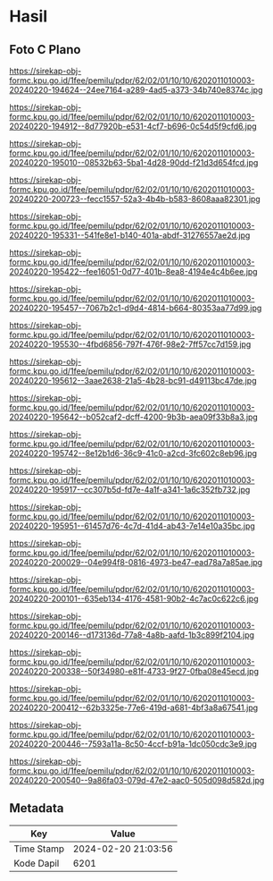 # Hasil

## Foto C Plano

https://sirekap-obj-formc.kpu.go.id/1fee/pemilu/pdpr/62/02/01/10/10/6202011010003-20240220-194624--24ee7164-a289-4ad5-a373-34b740e8374c.jpg

https://sirekap-obj-formc.kpu.go.id/1fee/pemilu/pdpr/62/02/01/10/10/6202011010003-20240220-194912--8d77920b-e531-4cf7-b696-0c54d5f9cfd6.jpg

https://sirekap-obj-formc.kpu.go.id/1fee/pemilu/pdpr/62/02/01/10/10/6202011010003-20240220-195010--08532b63-5ba1-4d28-90dd-f21d3d654fcd.jpg

https://sirekap-obj-formc.kpu.go.id/1fee/pemilu/pdpr/62/02/01/10/10/6202011010003-20240220-200723--fecc1557-52a3-4b4b-b583-8608aaa82301.jpg

https://sirekap-obj-formc.kpu.go.id/1fee/pemilu/pdpr/62/02/01/10/10/6202011010003-20240220-195331--541fe8e1-b140-401a-abdf-31276557ae2d.jpg

https://sirekap-obj-formc.kpu.go.id/1fee/pemilu/pdpr/62/02/01/10/10/6202011010003-20240220-195422--fee16051-0d77-401b-8ea8-4194e4c4b6ee.jpg

https://sirekap-obj-formc.kpu.go.id/1fee/pemilu/pdpr/62/02/01/10/10/6202011010003-20240220-195457--7067b2c1-d9d4-4814-b664-80353aa77d99.jpg

https://sirekap-obj-formc.kpu.go.id/1fee/pemilu/pdpr/62/02/01/10/10/6202011010003-20240220-195530--4fbd6856-797f-476f-98e2-7ff57cc7d159.jpg

https://sirekap-obj-formc.kpu.go.id/1fee/pemilu/pdpr/62/02/01/10/10/6202011010003-20240220-195612--3aae2638-21a5-4b28-bc91-d49113bc47de.jpg

https://sirekap-obj-formc.kpu.go.id/1fee/pemilu/pdpr/62/02/01/10/10/6202011010003-20240220-195642--b052caf2-dcff-4200-9b3b-aea09f33b8a3.jpg

https://sirekap-obj-formc.kpu.go.id/1fee/pemilu/pdpr/62/02/01/10/10/6202011010003-20240220-195742--8e12b1d6-36c9-41c0-a2cd-3fc602c8eb96.jpg

https://sirekap-obj-formc.kpu.go.id/1fee/pemilu/pdpr/62/02/01/10/10/6202011010003-20240220-195917--cc307b5d-fd7e-4a1f-a341-1a6c352fb732.jpg

https://sirekap-obj-formc.kpu.go.id/1fee/pemilu/pdpr/62/02/01/10/10/6202011010003-20240220-195951--61457d76-4c7d-41d4-ab43-7e14e10a35bc.jpg

https://sirekap-obj-formc.kpu.go.id/1fee/pemilu/pdpr/62/02/01/10/10/6202011010003-20240220-200029--04e994f8-0816-4973-be47-ead78a7a85ae.jpg

https://sirekap-obj-formc.kpu.go.id/1fee/pemilu/pdpr/62/02/01/10/10/6202011010003-20240220-200101--635eb134-4176-4581-90b2-4c7ac0c622c6.jpg

https://sirekap-obj-formc.kpu.go.id/1fee/pemilu/pdpr/62/02/01/10/10/6202011010003-20240220-200146--d173136d-77a8-4a8b-aafd-1b3c899f2104.jpg

https://sirekap-obj-formc.kpu.go.id/1fee/pemilu/pdpr/62/02/01/10/10/6202011010003-20240220-200338--50f34980-e81f-4733-9f27-0fba08e45ecd.jpg

https://sirekap-obj-formc.kpu.go.id/1fee/pemilu/pdpr/62/02/01/10/10/6202011010003-20240220-200412--62b3325e-77e6-419d-a681-4bf3a8a67541.jpg

https://sirekap-obj-formc.kpu.go.id/1fee/pemilu/pdpr/62/02/01/10/10/6202011010003-20240220-200446--7593a11a-8c50-4ccf-b91a-1dc050cdc3e9.jpg

https://sirekap-obj-formc.kpu.go.id/1fee/pemilu/pdpr/62/02/01/10/10/6202011010003-20240220-200540--9a86fa03-079d-47e2-aac0-505d098d582d.jpg


## Metadata

| Key        | Value               |
| ---------- | ------------------- |
| Time Stamp | 2024-02-20 21:03:56 |
| Kode Dapil | 6201                |



